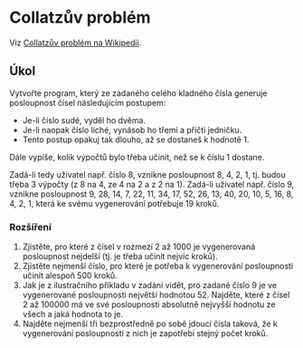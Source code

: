 ﻿# Collatzův problém

Viz [Collatzův problém na Wikipedii](https://cs.wikipedia.org/wiki/Collatz%C5%AFv_probl%C3%A9m).

## Úkol
Vytvořte program, který ze zadaného celého kladného čísla generuje posloupnost čísel následujícím postupem:
* Je-li číslo sudé, vyděl ho dvěma.
* Je-li naopak číslo liché, vynásob ho třemi a přičti jedničku.
* Tento postup opakuj tak dlouho, až se dostaneš k hodnotě 1.

Dále vypíše, kolik výpočtů bylo třeba učinit, než se k číslu 1 dostane.

Zadá-li tedy uživatel např. číslo 8, vznikne posloupnost 8, 4, 2, 1, tj. budou třeba 3 výpočty (z 8 na 4, ze 4 na 2 a z 2 na 1). Zadá-li uživatel např. číslo 9, vznikne posloupnost 9, 28, 14, 7, 22, 11, 34, 17, 52, 26, 13, 40, 20, 10, 5, 16, 8, 4, 2, 1, která ke svému vygenerování potřebuje 19 kroků.

### Rozšíření
1. Zjistěte, pro které z čísel v rozmezí 2 až 1000 je vygenerovaná posloupnost nejdelší (tj. je třeba učinit nejvíc kroků).
2. Zjistěte nejmenší číslo, pro které je potřeba k vygenerování posloupnosti učinit alespoň 500 kroků.
3. Jak je z ilustračního příkladu v zadání vidět, pro zadané číslo 9 je ve vygenerované posloupnosti největší hodnotou 52. Najděte, které z čísel 2 až 100000 má ve své posloupnosti absolutně nejvyšší hodnotu ze všech a jaká hodnota to je. 
4. Najděte nejmenší tři bezprostředně po sobě jdoucí čísla taková, že k vygenerování posloupností z nich je zapotřebí stejný počet kroků.